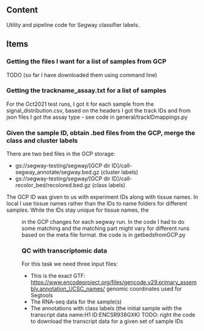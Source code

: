 ## Content
Utility and pipeline code for Segway classifier labels.

## Items

### Getting the files I want for a list of samples from GCP
TODO (so far I have downloaded them using command line) 

### Getting the trackname_assay.txt for a list of samples
For the Oct2021 test runs, I got it for each sample from the signal_distribution.csv, based on the headers I got the track IDs and from json files I got the assay type - see code in general/trackIDmappings.py

### Given the sample ID, obtain .bed files from the GCP, merge the class and cluster labels
There are two bed files in the GCP storage:

- gs://segway-testing/segway/[GCP dir ID]/call-segway_annotate/segway.bed.gz (cluster labels)
- gs://segway-testing/segway/[GCP dir ID]/call-recolor_bed/recolored.bed.gz (class labels)

The GCP ID was given to us with experiment IDs along with tissue names. In local I use tissue names rather than the IDs to name folders for different samples. While the IDs stay unique for tissue names, the <dir> in the GCP changes for each segway run. In the code I had to do some matching and the matching part might vary for different runs based on the meta file format.
the code is in getbedsfromGCP.py

### QC with transcriptomic data

For this task we need three input files:

- This is the exact GTF: https://www.encodeproject.org/files/gencode.v29.primary_assembly.annotation_UCSC_names/ genomic coordinates used for Segtools
- The RNA-seq data for the sample(s)
- The annotations with class labels (the initial sample with the transcript data name:H1 ID:ENCSR938GXK)
TODO: right the code to download the transcript data for a given set of sample IDs



